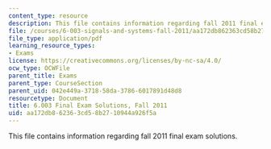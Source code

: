 ```yaml
---
content_type: resource
description: This file contains information regarding fall 2011 final exam solutions.
file: /courses/6-003-signals-and-systems-fall-2011/aa172db862363cd58b2710944a926f5a_MIT6_003F11_final_sol.pdf
file_type: application/pdf
learning_resource_types:
- Exams
license: https://creativecommons.org/licenses/by-nc-sa/4.0/
ocw_type: OCWFile
parent_title: Exams
parent_type: CourseSection
parent_uid: 042e449a-3718-58da-3786-6017891d48d8
resourcetype: Document
title: 6.003 Final Exam Solutions, Fall 2011
uid: aa172db8-6236-3cd5-8b27-10944a926f5a
---
```

This file contains information regarding fall 2011 final exam solutions.